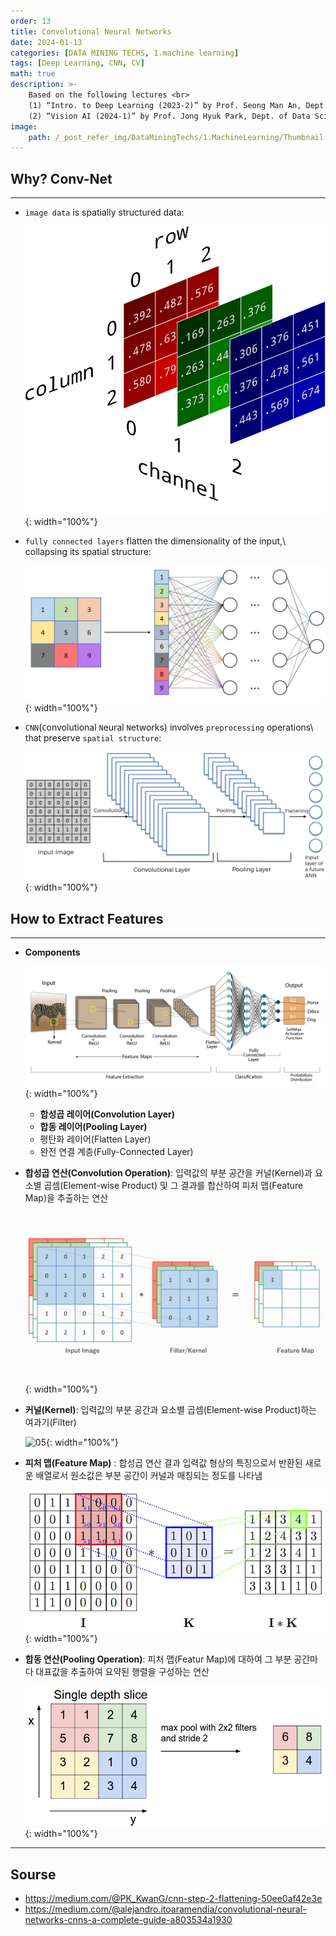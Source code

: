 ```yaml
---
order: 13
title: Convolutional Neural Networks
date: 2024-01-13
categories: [DATA MINING TECHS, 1.machine learning]
tags: [Deep Learning, CNN, CV]
math: true
description: >-
    Based on the following lectures <br>
    (1) “Intro. to Deep Learning (2023-2)” by Prof. Seong Man An, Dept. of Data Science, The Grad. School, Kookmin Univ. <br>
    (2) “Vision AI (2024-1)” by Prof. Jong Hyuk Park, Dept. of Data Science, The Grad. School, Kookmin Univ.
image:
    path: /_post_refer_img/DataMiningTechs/1.MachineLearning/Thumbnail.jpg
---
```


## Why? Conv-Net
-----

- `image data` is spatially structured data:

    ![01](/_post_refer_img/DataMiningTechs/1.MachineLearning/13-01.png){: width="100%"}

- `fully connected layers` flatten the dimensionality of the input,\\
collapsing its spatial structure:

    ![02](/_post_refer_img/DataMiningTechs/1.MachineLearning/13-02.jpg){: width="100%"}

- `CNN`(`C`onvolutional `N`eural `N`etworks) involves `preprocessing` operations\\
that preserve `spatial structure`:

    ![03](/_post_refer_img/DataMiningTechs/1.MachineLearning/13-03.jpg){: width="100%"}

## How to Extract Features
-----

- **Components**

    ![02](/_post_refer_img/DataMiningTechs/1.MachineLearning/13-08.png){: width="100%"}

    - **합성곱 레이어(Convolution Layer)**
    - **합동 레이어(Pooling Layer)**
    - 평탄화 레이어(Flatten Layer)
    - 완전 연결 계층(Fully-Connected Layer)

- **합성곱 연산(Convolution Operation)**: 입력값의 부분 공간을 커널(Kernel)과 요소별 곱셈(Element-wise Product) 및 그 결과를 합산하여 피처 맵(Feature Map)을 추출하는 연산

    ![04](/_post_refer_img/DataMiningTechs/1.MachineLearning/13-04.gif){: width="100%"}

- **커널(Kernel)**: 입력값의 부분 공간과 요소별 곱셈(Element-wise Product)하는 여과기(Filter)

    ![05](/_post_refer_img/DataMiningTechs/1.MachineLearning/13-05.png){: width="100%"}

- **피처 맵(Feature Map)** : 합성곱 연산 결과 입력값 형상의 특징으로서 반환된 새로운 배열로서 원소값은 부분 공간이 커널과 매칭되는 정도를 나타냄

    ![06](/_post_refer_img/DataMiningTechs/1.MachineLearning/13-06.png){: width="100%"}

- **합동 연산(Pooling Operation)**: 피처 맵(Featur Map)에 대하여 그 부분 공간마다 대표값을 추출하여 요약된 행렬을 구성하는 연산

    ![07](/_post_refer_img/DataMiningTechs/1.MachineLearning/13-07.jpeg){: width="100%"}

-----

## Sourse

- https://medium.com/@PK_KwanG/cnn-step-2-flattening-50ee0af42e3e
- https://medium.com/@alejandro.itoaramendia/convolutional-neural-networks-cnns-a-complete-guide-a803534a1930